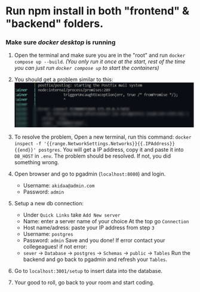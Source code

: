 # Run npm install in both "frontend" & "backend" folders.
### Make sure *docker desktop* is running
1. Open the terminal and make sure you are in the "root" and run `docker compose up --build`. *(You only run it once at the start, rest of the time you can just run `docker compose up` to start the containers)*

2. You should get a problem similar to this:
 ![alt text](./error_ex.png)

3. To resolve the problem, Open a new terminal, run this command: `docker inspect -f '{{range.NetworkSettings.Networks}}{{.IPAddress}}{{end}}' postgres`.
You will get a IP address, copy it and paste it into `DB_HOST` in `.env`. The problem should be resolved. If not, you did something wrong.

4. Open browser and go to pgadmin (`localhost:8080`) and login.
   - Username: `akidaa@admin.com`
   - Password: `admin`

5. Setup a new db connection:
   - Under `Quick Links` take `Add New server`
   - Name: enter a server name of your choice
At the top go `Connection`
   - Host name/adress: paste your IP address from step `3`
   - Username: `postgres`
   - Password: `admin`
Save and you done! If error contact your collegeagues!
if not error:
   - `sever` -> `Database` -> `postgres` -> `Schemas` -> `public` -> `Tables` 
Run the backend and go back to pgadmin and refresh your `Tables`.

6. Go to `localhost:3001/setup` to insert data into the database.

7. Your good to roll, go back to your room and start coding.
